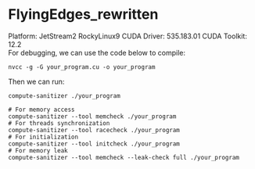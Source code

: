 # FlyingEdges_rewritten

Platform: JetStream2 RockyLinux9
CUDA Driver: 535.183.01
CUDA Toolkit: 12.2  
For debugging, we can use the code below to compile:
```shell
nvcc -g -G your_program.cu -o your_program
```
Then we can run:
```shell
compute-sanitizer ./your_program

# For memory access
compute-sanitizer --tool memcheck ./your_program
# For threads synchronization
compute-sanitizer --tool racecheck ./your_program
# For initialization
compute-sanitizer --tool initcheck ./your_program
# For memory leak
compute-sanitizer --tool memcheck --leak-check full ./your_program
```